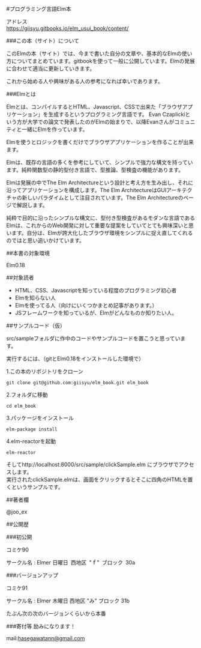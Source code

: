 #プログラミング言語Elm本

アドレス  
https://giisyu.gitbooks.io/elm_usui_book/content/

###この本（サイト）について

このElmの本（サイト）では、今まで書いた自分の文章や、基本的なElmの使い方についてまとめています。gitbookを使って一般に公開しています。Elmの発展に合わせて適当に更新していきます。

これから始める人や興味がある人の参考になれば幸いであります。


###Elmとは

Elmとは、コンパイルするとHTML、Javascript、CSSで出来た「ブラウザアプリケーション」を生成するというプログラミング言語です。
Evan Czaplickiという方が大学での論文で発表したのがElmの始まりで、以降Evanさんがコミュニティと一緒にElmを作っています。

Elmを使うとロジックを書くだけでブラウザアプリケーションを作ることが出来ます。

Elmは、既存の言語の多くを参考にしていて、シンプルで強力な構文を持っています。純粋関数型の静的型付き言語で、型推論、型検査の機能があります。

Elmは発展の中でThe Elm Architectureという設計と考え方を生み出し、それに沿ってアプリケーションを構成します。The Elm ArchitectureはGUIアーキテクチャの新しいパラダイムとして注目されています。The Elm Architectureのページで解説します。

純粋で目的に沿ったシンプルな構文に、型付き型検査があるモダンな言語であるElmは、これからのWeb開発に対して重要な提案をしていてとても興味深いと思います。自分は、Elmが誇大化したブラウザ環境をシンプルに捉え直してくれるのではと思い追いかけています。


##本書の対象環境

Elm0.18

##対象読者

* HTML、CSS、Javascriptを知っている程度のプログラミング初心者
* Elmを知らない人
* Elmを使ってる人（向けにいくつかまとめ記事があります。）
* JSフレームワークを知っているが、Elmがどんなものか知りたい人。

##サンプルコード（仮）

src/sampleフォルダに作中のコードやサンプルコードを置こうと思っています。


実行するには、（gitとElm0.18をインストールした環境で）

1.この本のリポジトリをクローン

```
git clone git@github.com:giisyu/elm_book.git elm_book
```

2.フォルダに移動

```
cd elm_book
```

3.パッケージをインストール

```
elm-package install
```

4.elm-reactorを起動

```
elm-reactor
```

そしてhttp://localhost:8000/src/sample/clickSample.elm にブラウザでアクセスします。  
実行されたclickSample.elmは、画面をクリックするとそこに四角のHTMLを置くというサンプルです。

##著者欄

@joo_ex

##公開歴

###初公開

コミケ90

サークル名 : Elmer
日曜日 西地区 "ｆ" ブロック 30a

###バージョンアップ

コミケ91

サークル名 : Elmer
木曜日 西地区 "み" ブロック 31b

たぶん次の次のバージョンくらいから本番

###寄付等
励みになります！

mail:hasegawatann@gmail.com
